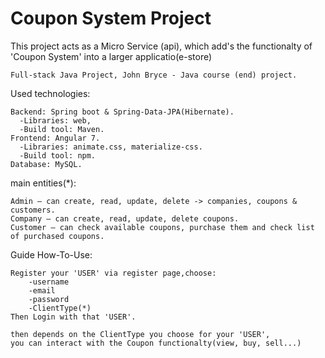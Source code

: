 # Coupon System Project
This project acts as a Micro Service (api),
which add's the functionalty of 'Coupon System' into a larger applicatio(e-store)

    Full-stack Java Project, John Bryce - Java course (end) project.


Used technologies:

    Backend: Spring boot & Spring-Data-JPA(Hibernate).
      -Libraries: web, 
      -Build tool: Maven.
    Frontend: Angular 7.
      -Libraries: animate.css, materialize-css.
      -Build tool: npm.
    Database: MySQL.
    
main entities(*):

    Admin – can create, read, update, delete -> companies, coupons & customers.
    Company – can create, read, update, delete coupons.
    Customer – can check available coupons, purchase them and check list of purchased coupons.


Guide How-To-Use:

    Register your 'USER' via register page,choose:
        -username
        -email
        -password
        -ClientType(*)
    Then Login with that 'USER'.
  
    then depends on the ClientType you choose for your 'USER',
    you can interact with the Coupon functionalty(view, buy, sell...)
  
